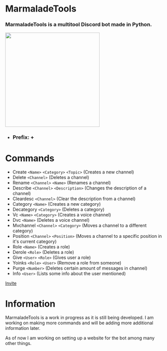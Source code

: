 # MarmaladeTools
### MarmaladeTools is a multitool Discord bot made in Python.


 <img src="https://i.imgur.com/CXPzFsE.png" width="300"> 


- ### Prefix: +

# Commands
- Create ```<Name>``` ```<Category>``` ```<Topic>``` (Creates a new channel)
- Delete ```<Channel>``` (Deletes a channel)
- Rename ```<Channel>``` ```<Name>``` (Renames a channel)
- Describe ```<Channel>``` ```<Description>``` (Changes the description of a channel)
- Cleardesc ```<Channel>``` (Clear the description from a channel)
- Category ```<Name>``` (Creates a new category)
- Decategory ```<Category>``` (Deletes a category)
- Vc ```<Name>``` ```<Category>``` (Creates a voice channel)
- Dvc ```<Name>``` (Deletes a voice channel)
- Mvchannel ```<Channel>``` ```<Category>``` (Moves a channel to a different category)
- Position ```<Channel>``` ```<Position>``` (Moves a channel to a specific position in it's current category)
- Role ```<Name>``` (Creates a role)
- Derole ```<Role>``` (Deletes a role)
- Give ```<User>``` ```<Role>``` (Gives user a role)
- Yoinks ```<Role>``` ```<User>``` (Remove a role from someone)
- Purge ```<Number>``` (Deletes certain amount of messages in channel)
- Info ```<User>``` (Lists some info about the user mentioned)

 [Invite](https://discord.com/api/oauth2/authorize?client_id=1135397616448979008&permissions=8&scope=bot)

# Information
MarmaladeTools is a work in progress as it is still being developed. I am working on making more commands and will be adding more additional information later.

As of now I am working on setting up a website for the bot among many other things.
